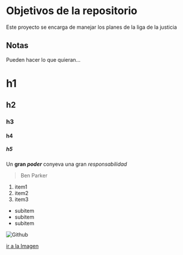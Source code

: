 # Objetivos de la repositorio

Este proyecto se encarga de manejar los planes de la liga de la justicia


## Notas
Pueden hacer lo que quieran...


# h1
## h2
### h3
#### h4
##### h5

Un **gran _poder_** conyeva una gran *responsabilidad*
> Ben Parker

1. item1
2. item2
3. item3
  * subitem
  * subitem
  * subitem
  
  ![Github](https://opensource.com/sites/default/files/styles/image-full-size/public/lead-images/github-universe.jpg?itok=lwRZddXA)
  
  [ir a la Imagen](https://opensource.com/sites/default/files/styles/image-full-size/public/lead-images/github-universe.jpg?itok=lwRZddXA)
